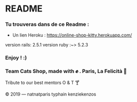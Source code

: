 
# README  

### Tu trouveras dans de ce Readme :  

* Un lien Heroku : https://online-shop-kitty.herokuapp.com/


version rails: 2.5.1
version ruby :~> 5.2.3 

### Enjoy ! :)

### Team Cats Shop, made with  ✊ . Paris, La Felicità 🍕
Tribute to our best mentors O & T 🍸

© 2019 — natnatparis typhain kenziekenzos 
